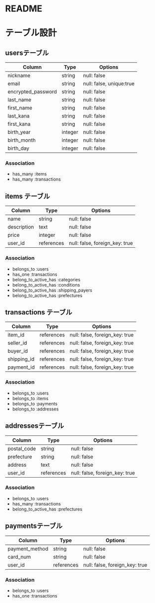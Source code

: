 # README

# テーブル設計
## usersテーブル
| Column             | Type    | Options     |
| ------------------ | ------  | ----------- |
| nickname           | string  | null: false |
| email              | string  | null: false, unique:true |
| encrypted_password | string  | null: false |
| last_name          | string  | null: false |
| first_name         | string  | null: false |
| last_kana          | string  | null: false |
| first_kana         | string  | null: false |
| birth_year         | integer | null: false |
| birth_month        | integer | null: false |
| birth_day          | integer | null: false |

### Association
- has_many :items
- has_many :transactions


## items テーブル
| Column      | Type       | Options     |
| ----------  | ---------- | ----------- |
| name        | string     | null: false |
| description | text       | null: false |
| price       | integer    | null: false |
| user_id     | references | null: false, foreign_key: true |

### Association
- belongs_to :users
- has_one :transactions
- belong_to_active_has :categories
- belong_to_active_has :conditions
- belong_to_active_has :shipping_payers
- belong_to_active_has :prefectures

## transactions テーブル
| Column           | Type       | Options     |
| ---------------- | ---------- | ----------- |
| item_id          | references | null: false, foreign_key: true |
| seller_id        | references | null: false, foreign_key: true |
| buyer_id         | references | null: false, foreign_key: true |
| shipping_id      | references | null: false, foreign_key: true |
| payment_id       | references | null: false, foreign_key: true |

### Association
- belongs_to :users
- belongs_to :items
- belongs_to :payments
- belongs_to :addresses

## addressesテーブル
| Column      | Type       | Options     |
| ----------  | ---------- | ----------- |
| postal_code | string     | null: false |
| prefecture | string     | null: false |
| address     | text       | null: false |
| user_id     | references | null: false, foreign_key: true |

### Association
- belongs_to :users
- has_many :transactions
- belong_to_active_has :prefectures

## paymentsテーブル
| Column         | Type       | Options     |
| -------------- | ---------- | ----------- |
| payment_method | string     | null: false |
| card_num       | string     | null: false |
| user_id        | references | null: false, foreign_key: true |

### Association
- belongs_to :users
- has_one :transactions